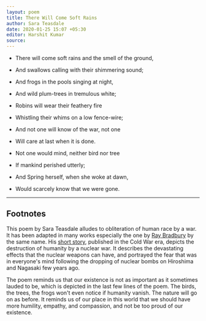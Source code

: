 ```yaml
---
layout: poem
title: There Will Come Soft Rains
author: Sara Teasdale
date: 2020-01-25 15:07 +05:30
editor: Harshit Kumar
source: 
---
```


- There will come soft rains and the smell of the ground,
- And swallows calling with their shimmering sound;

- And frogs in the pools singing at night,
- And wild plum-trees in tremulous white;

- Robins will wear their feathery fire
- Whistling their whims on a low fence-wire;

- And not one will know of the war, not one
- Will care at last when it is done.

- Not one would mind, neither bird nor tree
- If mankind perished utterly;

- And Spring herself, when she woke at dawn,
- Would scarcely know that we were gone.

---

## Footnotes

This poem by Sara Teasdale alludes to obliteration of human race by a war. It has been adapted in many works especially the one by [Ray Bradbury](https://www.btboces.org/Downloads/7_There%20Will%20Come%20Soft%20Rains%20by%20Ray%20Bradbury.pdf) by the same name. His [short story](https://en.wikipedia.org/wiki/There_Will_Come_Soft_Rains_(short_story)), published in the Cold War era, depicts the destruction of humanity by a nuclear war. It describes the devastating effects that the nuclear weapons can have, and portrayed the fear that was in everyone's mind following the dropping of nuclear bombs on Hiroshima and Nagasaki few years ago.

The poem reminds us that our existence is not as important as it sometimes lauded to be, which is depicted in the last few lines of the poem. The birds, the trees, the frogs won't even notice if humanity vanish. The nature will go on as before. It reminds us of our place in this world that we should have more humility, empathy, and compassion, and not be too proud of our existence.
